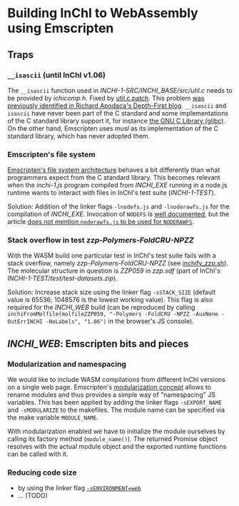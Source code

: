 # Building InChI to WebAssembly using Emscripten

## Traps

### `__isascii` (until InChI v1.06)

The `__isascii` function used in *INCHI-1-SRC/INCHI_BASE/src/util.c* needs to be provided by *ichicomp.h*. Fixed by [util.c.patch](util.c.patch). This problem [was previously identified in Richard Apodaca's Depth-First blog](https://depth-first.com/articles/2019/05/15/compiling-inchi-to-webassembly-part-1/). `__isascii` and `isascii` have never been part of the C standard and some implementations of the C standard library support it, for instance [the GNU C Library (glibc)](https://sourceware.org/glibc/manual/latest/html_node/Classification-of-Characters.html#index-isascii). On the other hand, Emscripten uses *musl* as its implementation of the C standard library, which has never adopted them.

### Emscripten's file system

[Emscripten's file system architecture](https://emscripten.org/docs/porting/files/file_systems_overview.html#) behaves a bit differently than what programmers expect from the C standard library. This becomes relevant when the *inchi-1.js* program compiled from *INCHI_EXE* running in a node.js runtime wants to interact with files in InChI's test suite (*INCHI-1-TEST*).

Solution: Addition of the linker flags `-lnodefs.js` and `-lnoderawfs.js` for the compilation of *INCHI_EXE*. Invocation of `NODEFS` is [well documented](https://emscripten.org/docs/api_reference/Filesystem-API.html#file-systems), but the article [does not mention `noderawfs.js` to be used for `NODERAWFS`](https://github.com/emscripten-core/emscripten/issues/15377#issuecomment-1285167486).

### Stack overflow in test *zzp-Polymers-FoldCRU-NPZZ*

With the WASM build one particular test in InChI's test suite fails with a stack overflow, namely *zzp-Polymers-FoldCRU-NPZZ* (see [inchify_zzp.sh](INCHI-1-TEST/inchify_zzp.sh)). The molecular structure in question is *ZZP059* in *zzp.sdf* (part of InChI's *INCHI-1-TEST/test/test-datasets.zip*).

Solution: Increase stack size using the linker flag `-sSTACK_SIZE` (default value is 65536; 1048576 is the lowest working value). This flag is also required for the *INCHI_WEB* build (can be reproduced by calling `inchiFromMolfile(molfileZZP059, "-Polymers -FoldCRU -NPZZ -AuxNone -OutErrINCHI -NoLabels", "1.06")` in the browser's JS console).

## *INCHI_WEB*: Emscripten bits and pieces

### Modularization and namespacing

We would like to include WASM compilations from different InChI versions on a single web page. Emscripten's [modularization concept](https://emscripten.org/docs/getting_started/FAQ.html#can-i-use-multiple-emscripten-compiled-programs-on-one-web-page) allows to rename modules and thus provides a simple way of "namespacing" JS variables. This has been applied by adding the linker flags `-sEXPORT_NAME` and `-sMODULARIZE` to the makefiles. The module name can be specified via the make variable `MODULE_NAME`.

With modularization enabled we have to initialize the module ourselves by calling its factory method (`module_name()`). The returned Promise object resolves with the actual module object and the exported runtime functions can be called with it.

### Reducing code size

* by using the linker flag [`-sENVIRONMENT=web`](https://emscripten.org/docs/getting_started/FAQ.html#can-i-build-javascript-that-only-runs-on-the-web)
* ... (TODO)
